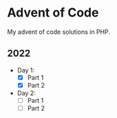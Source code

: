 # Advent of Code
My advent of code solutions in PHP.
## 2022
- Day 1:
  - [x] Part 1
  - [x] Part 2
- Day 2:
  - [ ] Part 1
  - [ ] Part 2
